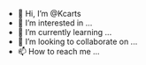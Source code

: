 - 👋 Hi, I’m @Kcarts
- 👀 I’m interested in ...
- 🌱 I’m currently learning ...
- 💞️ I’m looking to collaborate on ...
- 📫 How to reach me ...

<!---
Kcarts/Kcarts is a ✨ special ✨ repository because its `README.md` (this file) appears on your GitHub profile.
You can click the Preview link to take a look at your changes.
--->
